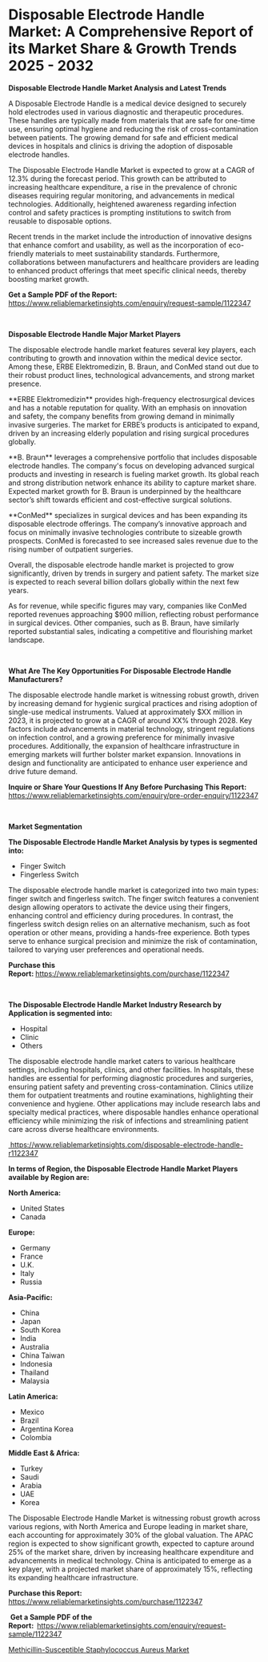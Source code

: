 <p><h1>Disposable Electrode Handle Market: A Comprehensive Report of its Market Share & Growth Trends 2025 - 2032</h1></p><p><strong>Disposable Electrode Handle Market Analysis and Latest Trends</strong></p>
<p><p>A Disposable Electrode Handle is a medical device designed to securely hold electrodes used in various diagnostic and therapeutic procedures. These handles are typically made from materials that are safe for one-time use, ensuring optimal hygiene and reducing the risk of cross-contamination between patients. The growing demand for safe and efficient medical devices in hospitals and clinics is driving the adoption of disposable electrode handles.</p><p>The Disposable Electrode Handle Market is expected to grow at a CAGR of 12.3% during the forecast period. This growth can be attributed to increasing healthcare expenditure, a rise in the prevalence of chronic diseases requiring regular monitoring, and advancements in medical technologies. Additionally, heightened awareness regarding infection control and safety practices is prompting institutions to switch from reusable to disposable options. </p><p>Recent trends in the market include the introduction of innovative designs that enhance comfort and usability, as well as the incorporation of eco-friendly materials to meet sustainability standards. Furthermore, collaborations between manufacturers and healthcare providers are leading to enhanced product offerings that meet specific clinical needs, thereby boosting market growth.</p></p>
<p><strong>Get a Sample PDF of the Report:&nbsp;</strong> <a href="https://www.reliablemarketinsights.com/enquiry/request-sample/1122347?utm_campaign=3189&utm_medium=2&utm_source=Github&utm_content=ia&utm_term=05032025&utm_id=disposable-electrode-handle">https://www.reliablemarketinsights.com/enquiry/request-sample/1122347</a></p>
<p>&nbsp;</p>
<p><strong>Disposable Electrode Handle Major Market Players</strong></p>
<p><p>The disposable electrode handle market features several key players, each contributing to growth and innovation within the medical device sector. Among these, ERBE Elektromedizin, B. Braun, and ConMed stand out due to their robust product lines, technological advancements, and strong market presence.</p><p>**ERBE Elektromedizin** provides high-frequency electrosurgical devices and has a notable reputation for quality. With an emphasis on innovation and safety, the company benefits from growing demand in minimally invasive surgeries. The market for ERBE’s products is anticipated to expand, driven by an increasing elderly population and rising surgical procedures globally.</p><p>**B. Braun** leverages a comprehensive portfolio that includes disposable electrode handles. The company's focus on developing advanced surgical products and investing in research is fueling market growth. Its global reach and strong distribution network enhance its ability to capture market share. Expected market growth for B. Braun is underpinned by the healthcare sector’s shift towards efficient and cost-effective surgical solutions.</p><p>**ConMed** specializes in surgical devices and has been expanding its disposable electrode offerings. The company’s innovative approach and focus on minimally invasive technologies contribute to sizeable growth prospects. ConMed is forecasted to see increased sales revenue due to the rising number of outpatient surgeries.</p><p>Overall, the disposable electrode handle market is projected to grow significantly, driven by trends in surgery and patient safety. The market size is expected to reach several billion dollars globally within the next few years.</p><p>As for revenue, while specific figures may vary, companies like ConMed reported revenues approaching $900 million, reflecting robust performance in surgical devices. Other companies, such as B. Braun, have similarly reported substantial sales, indicating a competitive and flourishing market landscape.</p></p>
<p>&nbsp;</p>
<p><strong>What Are The Key Opportunities For Disposable Electrode Handle Manufacturers?</strong></p>
<p><p>The disposable electrode handle market is witnessing robust growth, driven by increasing demand for hygienic surgical practices and rising adoption of single-use medical instruments. Valued at approximately $XX million in 2023, it is projected to grow at a CAGR of around XX% through 2028. Key factors include advancements in material technology, stringent regulations on infection control, and a growing preference for minimally invasive procedures. Additionally, the expansion of healthcare infrastructure in emerging markets will further bolster market expansion. Innovations in design and functionality are anticipated to enhance user experience and drive future demand.</p></p>
<p><strong>Inquire or Share Your Questions If Any Before Purchasing This Report:</strong> <a href="https://www.reliablemarketinsights.com/enquiry/pre-order-enquiry/1122347?utm_campaign=3189&utm_medium=2&utm_source=Github&utm_content=ia&utm_term=05032025&utm_id=disposable-electrode-handle">https://www.reliablemarketinsights.com/enquiry/pre-order-enquiry/1122347</a></p>
<p>&nbsp;</p>
<p><strong>Market Segmentation</strong></p>
<p><strong>The Disposable Electrode Handle Market Analysis by types is segmented into:</strong></p>
<p><ul><li>Finger Switch</li><li>Fingerless Switch</li></ul></p>
<p><p>The disposable electrode handle market is categorized into two main types: finger switch and fingerless switch. The finger switch features a convenient design allowing operators to activate the device using their fingers, enhancing control and efficiency during procedures. In contrast, the fingerless switch design relies on an alternative mechanism, such as foot operation or other means, providing a hands-free experience. Both types serve to enhance surgical precision and minimize the risk of contamination, tailored to varying user preferences and operational needs.</p></p>
<p><strong>Purchase this Report:&nbsp;</strong><a href="https://www.reliablemarketinsights.com/purchase/1122347?utm_campaign=3189&utm_medium=2&utm_source=Github&utm_content=ia&utm_term=05032025&utm_id=disposable-electrode-handle">https://www.reliablemarketinsights.com/purchase/1122347</a></p>
<p>&nbsp;</p>
<p><strong>The Disposable Electrode Handle Market Industry Research by Application is segmented into:</strong></p>
<p><ul><li>Hospital</li><li>Clinic</li><li>Others</li></ul></p>
<p><p>The disposable electrode handle market caters to various healthcare settings, including hospitals, clinics, and other facilities. In hospitals, these handles are essential for performing diagnostic procedures and surgeries, ensuring patient safety and preventing cross-contamination. Clinics utilize them for outpatient treatments and routine examinations, highlighting their convenience and hygiene. Other applications may include research labs and specialty medical practices, where disposable handles enhance operational efficiency while minimizing the risk of infections and streamlining patient care across diverse healthcare environments.</p></p>
<p><a href="https://www.reliablemarketinsights.com/disposable-electrode-handle-r1122347?utm_campaign=3189&utm_medium=2&utm_source=Github&utm_content=ia&utm_term=05032025&utm_id=disposable-electrode-handle">&nbsp;https://www.reliablemarketinsights.com/disposable-electrode-handle-r1122347</a></p>
<p><strong>In terms of Region, the Disposable Electrode Handle Market Players available by Region are:</strong></p>
<p>
    <p> <strong> North America: </strong>
        <ul>
            <li>United States</li>
            <li>Canada</li>
        </ul>
        </p> 
    <p> <strong> Europe: </strong>
        <ul>
            <li>Germany</li>
            <li>France</li>
            <li>U.K.</li>
            <li>Italy</li>
            <li>Russia</li>
        </ul>
        </p> 
    <p> <strong> Asia-Pacific: </strong>
        <ul>
            <li>China</li>
            <li>Japan</li>
            <li>South Korea</li>
            <li>India</li>
            <li>Australia</li>
            <li>China Taiwan</li>
            <li>Indonesia</li>
            <li>Thailand</li>
            <li>Malaysia</li>
        </ul>
        </p> 
    <p> <strong> Latin America: </strong>
        <ul>
            <li>Mexico</li>
            <li>Brazil</li>
            <li>Argentina Korea</li>
            <li>Colombia</li>
        </ul>
        </p> 
    <p> <strong> Middle East & Africa: </strong>
        <ul>
            <li>Turkey</li>
            <li>Saudi</li>
            <li>Arabia</li>
            <li>UAE</li>
            <li>Korea</li>
        </ul>
    </p>
    </p>
<p><p>The Disposable Electrode Handle Market is witnessing robust growth across various regions, with North America and Europe leading in market share, each accounting for approximately 30% of the global valuation. The APAC region is expected to show significant growth, expected to capture around 25% of the market share, driven by increasing healthcare expenditure and advancements in medical technology. China is anticipated to emerge as a key player, with a projected market share of approximately 15%, reflecting its expanding healthcare infrastructure.</p></p>
<p><strong>Purchase this Report: </strong><a href="https://www.reliablemarketinsights.com/purchase/1122347?utm_campaign=3189&utm_medium=2&utm_source=Github&utm_content=ia&utm_term=05032025&utm_id=disposable-electrode-handle">https://www.reliablemarketinsights.com/purchase/1122347</a></p>
<p>&nbsp;<strong>Get a Sample PDF of the Report:&nbsp;&nbsp;</strong><a href="https://www.reliablemarketinsights.com/enquiry/request-sample/1122347?utm_campaign=3189&utm_medium=2&utm_source=Github&utm_content=ia&utm_term=05032025&utm_id=disposable-electrode-handle">https://www.reliablemarketinsights.com/enquiry/request-sample/1122347</a></p>
<p><strong></strong></p>
<p><p><a href="https://github.com/deyniphytic/Market-Research-Report-List-1/blob/main/methicillin-susceptible-staphylococcus-aureus-market.md?utm_campaign=3189&utm_medium=2&utm_source=Github&utm_content=ia&utm_term=05032025&utm_id=disposable-electrode-handle">Methicillin-Susceptible Staphylococcus Aureus Market</a></p></p>
